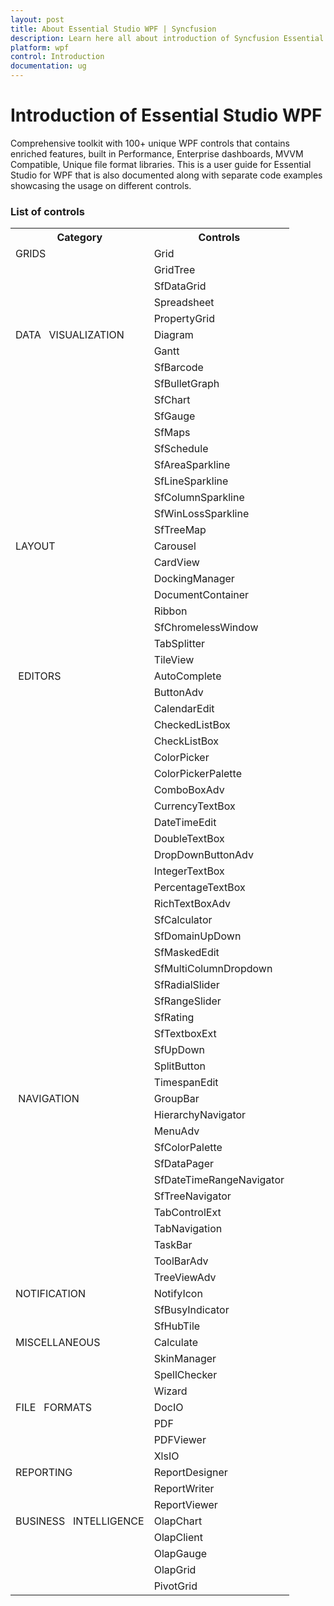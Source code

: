 ```yaml
---
layout: post
title: About Essential Studio WPF | Syncfusion
description: Learn here all about introduction of Syncfusion Essential Studio WPF, its elements, features and more.
platform: wpf
control: Introduction
documentation: ug
---
```


# Introduction of Essential Studio WPF

Comprehensive toolkit with 100+ unique WPF controls that contains enriched features, built in Performance, Enterprise dashboards, MVVM Compatible, Unique file format libraries. This is a user guide for Essential Studio for WPF that is also documented along with separate code examples showcasing the usage on different controls.

### List of controls

<table>
<tr>
<th>
Category</th><th>
Controls</th></tr>
<tr>
<td>
GRIDS</td><td>
Grid</td></tr>
<tr>
<td>
</td><td>
GridTree</td></tr>
<tr>
<td>
</td><td>
SfDataGrid</td></tr>
<tr>
<td>
</td><td>
Spreadsheet</td></tr>
<tr>
<td>
</td><td>
PropertyGrid</td></tr>
<tr>
<td>
DATA   VISUALIZATION</td><td>
Diagram</td></tr>
<tr>
<td>
</td><td>
Gantt</td></tr>
<tr>
<td>
</td><td>
SfBarcode</td></tr>
<tr>
<td>
</td><td>
SfBulletGraph</td></tr>
<tr>
<td>
</td><td>
SfChart</td></tr>
<tr>
<td>
</td><td>
SfGauge</td></tr>
<tr>
<td>
</td><td>
SfMaps</td></tr>
<tr>
<td>
</td><td>
SfSchedule </td></tr>
<tr>
<td>
</td><td>
SfAreaSparkline</td></tr>
<tr>
<td>
</td><td>
SfLineSparkline</td></tr>
<tr>
<td>
</td><td>
SfColumnSparkline</td></tr>
<tr>
<td>
</td><td>
SfWinLossSparkline</td></tr>
<tr>
<td>
</td><td>
SfTreeMap</td></tr>
<tr>
<td>
LAYOUT</td><td>
Carousel</td></tr>
<tr>
<td>
</td><td>
CardView</td></tr>
<tr>
<td>
</td><td>
DockingManager</td></tr>
<tr>
<td>
</td><td>
DocumentContainer</td></tr>
<tr>
<td>
</td><td>
Ribbon</td></tr>
<tr>
<td>
</td><td>
SfChromelessWindow</td></tr>
<tr>
<td>
</td><td>
TabSplitter</td></tr>
<tr>
<td>
</td><td>
TileView</td></tr>
<tr>
<td>
 EDITORS</td><td>
AutoComplete</td></tr>
<tr>
<td>
</td><td>
ButtonAdv</td></tr>
<tr>
<td>
</td><td>
CalendarEdit</td></tr>
<tr>
<td>
</td><td>
CheckedListBox</td></tr>
<tr>
<td>
</td><td>
CheckListBox</td></tr>
<tr>
<td>
</td><td>
ColorPicker</td></tr>
<tr>
<td>
</td><td>
ColorPickerPalette</td></tr>
<tr>
<td>
</td><td>
ComboBoxAdv</td></tr>
<tr>
<td>
</td><td>
CurrencyTextBox</td></tr>
<tr>
<td>
</td><td>
DateTimeEdit</td></tr>
<tr>
<td>
</td><td>
DoubleTextBox</td></tr>
<tr>
<td>
</td><td>
DropDownButtonAdv</td></tr>
<tr>
<td>
</td><td>
IntegerTextBox</td></tr>
<tr>
<td>
</td><td>
PercentageTextBox</td></tr>
<tr>
<td>
</td><td>
RichTextBoxAdv</td></tr>
<tr>
<td>
</td><td>
SfCalculator</td></tr>
<tr>
<td>
</td><td>
SfDomainUpDown</td></tr>
<tr>
<td>
</td><td>
SfMaskedEdit</td></tr>
<tr>
<td>
</td><td>
SfMultiColumnDropdown</td></tr>
<tr>
<td>
</td><td>
SfRadialSlider</td></tr>
<tr>
<td>
</td><td>
SfRangeSlider</td></tr>
<tr>
<td>
</td><td>
SfRating</td></tr>
<tr>
<td>
</td><td>
SfTextboxExt</td></tr>
<tr>
<td>
</td><td>
SfUpDown</td></tr>
<tr>
<td>
</td><td>
SplitButton</td></tr>
<tr>
<td>
</td><td>
TimespanEdit</td></tr>
<tr>
<td>
 NAVIGATION</td><td>
GroupBar</td></tr>
<tr>
<td>
</td><td>
HierarchyNavigator</td></tr>
<tr>
<td>
</td><td>
MenuAdv</td></tr>
<tr>
<td>
</td><td>
SfColorPalette</td></tr>
<tr>
<td>
</td><td>
SfDataPager</td></tr>
<tr>
<td>
</td><td>
SfDateTimeRangeNavigator</td></tr>
<tr>
<td>
</td><td>
SfTreeNavigator</td></tr>
<tr>
<td>
</td><td>
TabControlExt</td></tr>
<tr>
<td>
</td><td>
TabNavigation</td></tr>
<tr>
<td>
</td><td>
TaskBar</td></tr>
<tr>
<td>
</td><td>
ToolBarAdv</td></tr>
<tr>
<td>
</td><td>
TreeViewAdv</td></tr>
<tr>
<td>
NOTIFICATION</td><td>
NotifyIcon</td></tr>
<tr>
<td>
</td><td>
SfBusyIndicator</td></tr>
<tr>
<td>
</td><td>
SfHubTile</td></tr>
<tr>
<td>
MISCELLANEOUS</td><td>
Calculate</td></tr>
<tr>
<td>
</td><td>
SkinManager</td></tr>
<tr>
<td>
</td><td>
SpellChecker</td></tr>
<tr>
<td>
</td><td>
Wizard</td></tr>
<tr>
<td>
FILE   FORMATS</td><td>
DocIO</td></tr>
<tr>
<td>
</td><td>
PDF</td></tr>
<tr>
<td>
</td><td>
PDFViewer</td></tr>
<tr>
<td>
</td><td>
XlsIO</td></tr>
<tr>
<td>
REPORTING</td><td>
ReportDesigner</td></tr>
<tr>
<td>
</td><td>
ReportWriter</td></tr>
<tr>
<td>
</td><td>
ReportViewer</td></tr>
<tr>
<td>
BUSINESS   INTELLIGENCE</td><td>
OlapChart</td></tr>
<tr>
<td>
</td><td>
OlapClient</td></tr>
<tr>
<td>
</td><td>
OlapGauge</td></tr>
<tr>
<td>
</td><td>
OlapGrid</td></tr>
<tr>
<td>
</td><td>
PivotGrid</td></tr>
</table>


